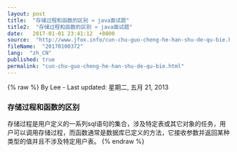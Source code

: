 ```yaml
---
layout: post
title:  "存储过程和函数的区别 » java面试题"
title2:  "存储过程和函数的区别 » java面试题"
date:   2017-01-01 23:41:12  +0800
source:  "http://www.jfox.info/cun-chu-guo-cheng-he-han-shu-de-qu-bie.html"
fileName:  "20170100372"
lang:  "zh_CN"
published: true
permalink: "cun-chu-guo-cheng-he-han-shu-de-qu-bie.html"
---
```

{% raw %}
By Lee - Last updated: 星期二, 五月 21, 2013

### 存储过程和函数的区别

存储过程是用户定义的一系列sql语句的集合，涉及特定表或其它对象的任务，用户可以调用存储过程，而函数通常是数据库已定义的方法，它接收参数并返回某种类型的值并且不涉及特定用户表。
{% endraw %}